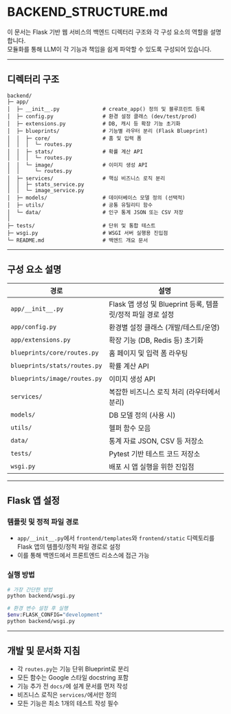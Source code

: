 # BACKEND_STRUCTURE.md

이 문서는 Flask 기반 웹 서비스의 백엔드 디렉터리 구조와 각 구성 요소의 역할을 설명합니다.  
모듈화를 통해 LLM이 각 기능과 책임을 쉽게 파악할 수 있도록 구성되어 있습니다.

---

## 디렉터리 구조

```
backend/
├─ app/
│  ├─ __init__.py              # create_app() 정의 및 블루프린트 등록
│  ├─ config.py                # 환경 설정 클래스 (dev/test/prod)
│  ├─ extensions.py            # DB, 캐시 등 확장 기능 초기화
│  ├─ blueprints/              # 기능별 라우터 분리 (Flask Blueprint)
│  │  ├─ core/                 # 홈 및 입력 폼
│  │  │  └─ routes.py
│  │  ├─ stats/                # 확률 계산 API
│  │  │  └─ routes.py
│  │  └─ image/                # 이미지 생성 API
│  │     └─ routes.py
│  ├─ services/                # 핵심 비즈니스 로직 분리
│  │  ├─ stats_service.py
│  │  └─ image_service.py
│  ├─ models/                  # 데이터베이스 모델 정의 (선택적)
│  ├─ utils/                   # 공통 유틸리티 함수
│  └─ data/                    # 인구 통계 JSON 또는 CSV 저장
│
├─ tests/                      # 단위 및 통합 테스트
├─ wsgi.py                     # WSGI 서버 실행용 진입점
└─ README.md                   # 백엔드 개요 문서
```

---

## 구성 요소 설명

| 경로 | 설명 |
|------|------|
| `app/__init__.py` | Flask 앱 생성 및 Blueprint 등록, 템플릿/정적 파일 경로 설정 |
| `app/config.py` | 환경별 설정 클래스 (개발/테스트/운영) |
| `app/extensions.py` | 확장 기능 (DB, Redis 등) 초기화 |
| `blueprints/core/routes.py` | 홈 페이지 및 입력 폼 라우팅 |
| `blueprints/stats/routes.py` | 확률 계산 API |
| `blueprints/image/routes.py` | 이미지 생성 API |
| `services/` | 복잡한 비즈니스 로직 처리 (라우터에서 분리) |
| `models/` | DB 모델 정의 (사용 시) |
| `utils/` | 헬퍼 함수 모음 |
| `data/` | 통계 자료 JSON, CSV 등 저장소 |
| `tests/` | Pytest 기반 테스트 코드 저장소 |
| `wsgi.py` | 배포 시 앱 실행을 위한 진입점 |

---

## Flask 앱 설정

### 템플릿 및 정적 파일 경로
- `app/__init__.py`에서 `frontend/templates`와 `frontend/static` 디렉토리를 Flask 앱의 템플릿/정적 파일 경로로 설정
- 이를 통해 백엔드에서 프론트엔드 리소스에 접근 가능

### 실행 방법
```bash
# 가장 간단한 방법
python backend/wsgi.py

# 환경 변수 설정 후 실행
$env:FLASK_CONFIG="development"
python backend/wsgi.py
```

---

## 개발 및 문서화 지침

- 각 `routes.py`는 기능 단위 Blueprint로 분리
- 모든 함수는 Google 스타일 docstring 포함
- 기능 추가 전 `docs/`에 설계 문서를 먼저 작성
- 비즈니스 로직은 `services/`에서만 정의
- 모든 기능은 최소 1개의 테스트 작성 필수 